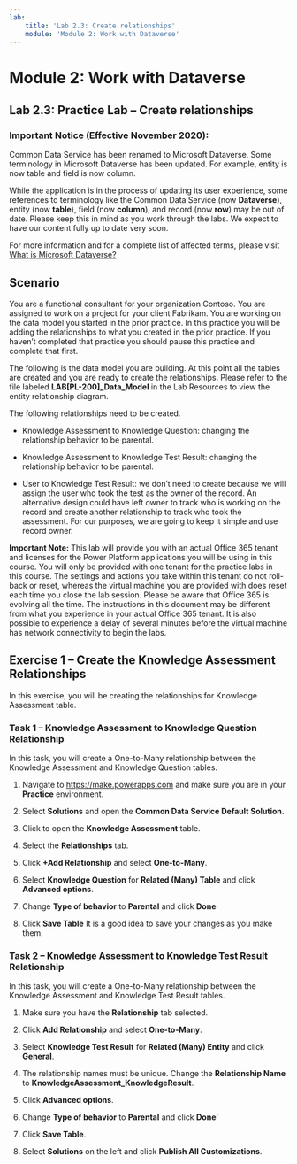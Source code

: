 ```yaml
---
lab:
    title: 'Lab 2.3: Create relationships'
    module: 'Module 2: Work with Dataverse'
---
```


Module 2: Work with Dataverse
====================

## Lab 2.3: Practice Lab – Create relationships

### Important Notice (Effective November 2020):
Common Data Service has been renamed to Microsoft Dataverse. Some terminology in Microsoft Dataverse has been updated. For example, entity is now table and field is now column. 

While the application is in the process of updating its user experience, some references to terminology like the Common Data Service (now **Dataverse**), entity (now **table**), field (now **column**), and record (now **row**) may be out of date. Please keep this in mind as you work through the labs. We expect to have our content fully up to date very soon. 

For more information and for a complete list of affected terms, please visit [What is Microsoft Dataverse?](https://docs.microsoft.com/en-us/powerapps/maker/common-data-service/data-platform-intro#terminology-updates)

Scenario
--------

You are a functional consultant for your organization Contoso. You are assigned
to work on a project for your client Fabrikam. You are working on the data model
you started in the prior practice. In this practice you will be adding the
relationships to what you created in the prior practice. If you haven’t
completed that practice you should pause this practice and complete that first.

The following is the data model you are building. At this point all the tables
are created and you are ready to create the relationships. Please refer to the
file labeled **LAB[PL-200]_Data_Model** in the Lab Resources to view the entity
relationship diagram.

The following relationships need to be created.

- Knowledge Assessment to Knowledge Question: changing the relationship
    behavior to be parental.

- Knowledge Assessment to Knowledge Test Result: changing the relationship
    behavior to be parental.

- User to Knowledge Test Result: we don’t need to create because we will assign
    the user who took the test as the owner of the record. An alternative design
    could have left owner to track who is working on the record and create
    another relationship to track who took the assessment. For our purposes, we
    are going to keep it simple and use record owner.

**Important Note:** This lab will provide you with an actual Office 365 tenant
and licenses for the Power Platform applications you will be using in this
course. You will only be provided with one tenant for the practice labs in this
course. The settings and actions you take within this tenant do not roll-back or
reset, whereas the virtual machine you are provided with does reset each time
you close the lab session. Please be aware that Office 365 is evolving all the
time. The instructions in this document may be different from what you
experience in your actual Office 365 tenant. It is also possible to experience a
delay of several minutes before the virtual machine has network connectivity to
begin the labs.

## Exercise 1 – Create the Knowledge Assessment Relationships

In this exercise, you will be creating the relationships for Knowledge
Assessment table.

### Task 1 – Knowledge Assessment to Knowledge Question Relationship

In this task, you will create a One-to-Many relationship between the Knowledge
Assessment and Knowledge Question tables.

1.  Navigate to <https://make.powerapps.com> and make
    sure you are in your **Practice** environment.

2.  Select **Solutions** and open the **Common Data Service Default Solution.**

3.  Click to open the **Knowledge Assessment** table.

4.  Select the **Relationships** tab.

5.  Click **+Add Relationship** and select **One-to-Many**.

6.  Select **Knowledge Question** for **Related (Many) Table** and click
    **Advanced options**.

7.  Change **Type of behavior** to **Parental** and click **Done**

8.  Click **Save Table** It is a good idea to save your changes as you make
    them.

### Task 2 – Knowledge Assessment to Knowledge Test Result Relationship

In this task, you will create a One-to-Many relationship between the Knowledge
Assessment and Knowledge Test Result tables.

1.  Make sure you have the **Relationship** tab selected.

2.  Click **Add Relationship** and select **One-to-Many**.

3.  Select **Knowledge Test Result** for **Related (Many) Entity** and click
    **General**.

4.  The relationship names must be unique. Change the **Relationship Name** to
    **KnowledgeAssessment_KnowledgeResult**.

5.  Click **Advanced options**.

6.  Change **Type of behavior** to **Parental** and click **Done**'

7.  Click **Save Table**.

8.  Select **Solutions** on the left and click **Publish All Customizations**.
